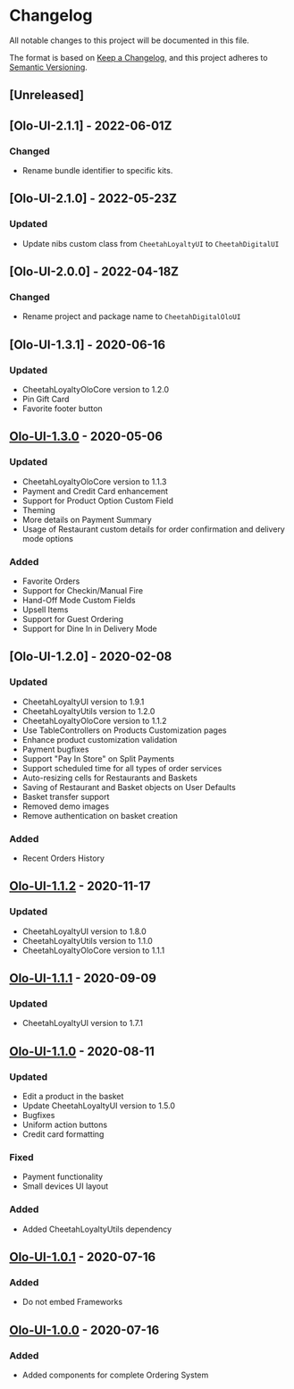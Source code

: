 # Changelog
All notable changes to this project will be documented in this file.

The format is based on [Keep a Changelog](https://keepachangelog.com/en/1.0.0/),
and this project adheres to [Semantic Versioning](https://semver.org/spec/v2.0.0.html).

## [Unreleased]

## [Olo-UI-2.1.1] - 2022-06-01Z
### Changed
- Rename bundle identifier to specific kits.

## [Olo-UI-2.1.0] - 2022-05-23Z
### Updated
- Update nibs custom class from `CheetahLoyaltyUI` to `CheetahDigitalUI`

## [Olo-UI-2.0.0] - 2022-04-18Z
### Changed
- Rename project and package name to `CheetahDigitalOloUI`

## [Olo-UI-1.3.1] - 2020-06-16
### Updated
- CheetahLoyaltyOloCore version to 1.2.0
- Pin Gift Card
- Favorite footer button

## [Olo-UI-1.3.0] - 2020-05-06
### Updated
- CheetahLoyaltyOloCore version to 1.1.3
- Payment and Credit Card enhancement
- Support for Product Option Custom Field
- Theming
- More details on Payment Summary
- Usage of Restaurant custom details for order confirmation and delivery mode options
### Added
- Favorite Orders
- Support for Checkin/Manual Fire
- Hand-Off Mode Custom Fields
- Upsell Items
- Support for Guest Ordering
- Support for Dine In in Delivery Mode

## [Olo-UI-1.2.0] - 2020-02-08
### Updated
- CheetahLoyaltyUI version to 1.9.1
- CheetahLoyaltyUtils version to 1.2.0
- CheetahLoyaltyOloCore version to 1.1.2
- Use TableControllers on Products Customization pages 
- Enhance product customization validation
- Payment  bugfixes
- Support "Pay In Store" on Split Payments
- Support scheduled time for all types of order services
- Auto-resizing cells for Restaurants and Baskets
- Saving of Restaurant and Basket objects on User Defaults
- Basket transfer support
- Removed demo images
- Remove authentication on basket creation
### Added
- Recent Orders History


## [Olo-UI-1.1.2] - 2020-11-17
### Updated
- CheetahLoyaltyUI version to 1.8.0
- CheetahLoyaltyUtils version to 1.1.0
- CheetahLoyaltyOloCore version to 1.1.1

## [Olo-UI-1.1.1] - 2020-09-09
### Updated
- CheetahLoyaltyUI version to 1.7.1

## [Olo-UI-1.1.0] - 2020-08-11
### Updated
- Edit a product in the basket
- Update CheetahLoyaltyUI version to 1.5.0
- Bugfixes
- Uniform action buttons
- Credit card formatting
### Fixed
- Payment functionality
- Small devices UI layout
### Added
- Added CheetahLoyaltyUtils dependency

## [Olo-UI-1.0.1] - 2020-07-16
### Added
- Do not embed Frameworks

## [Olo-UI-1.0.0] - 2020-07-16
### Added
- Added components for complete Ordering System

[Olo-UI-1.3.1ß]: https://github.com/LoyalSphere/cheetah-loyalty-ios-olo-sdk/milestone/9
[Olo-UI-1.3.0]: https://github.com/LoyalSphere/cheetah-loyalty-ios-olo-sdk/milestone/7
[Olo-UI-1.1.2]: https://github.com/LoyalSphere/cheetah-loyalty-ios-olo-sdk/milestone/4
[Olo-UI-1.1.1]: https://github.com/LoyalSphere/cheetah-loyalty-ios-olo-sdk/milestone/3
[Olo-UI-1.1.0]: https://github.com/LoyalSphere/cheetah-loyalty-ios-olo-sdk/milestone/3
[Olo-UI-1.0.1]: https://github.com/LoyalSphere/cheetah-loyalty-ios-olo-sdk/milestone/2
[Olo-UI-1.0.0]: https://github.com/LoyalSphere/cheetah-loyalty-ios-olo-sdk/milestone/2

